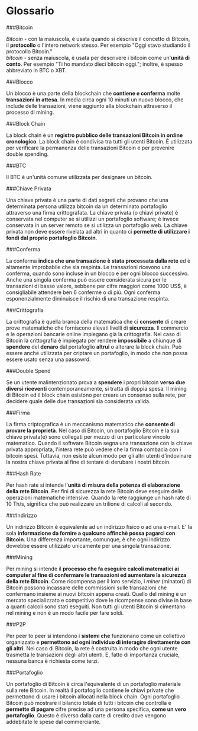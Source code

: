 # Glossario

###Bitcoin

_Bitcoin_ - con la maiuscola, è usata quando si descrive il concetto di Bitcoin, il __protocollo__ o l'intero network stesso. Per esempio "Oggi stavo studiando il protocollo Bitcoin."  
_bitcoin_ - senza maiuscola, è usata per descrivere i bitcoin come un'__unità di conto__. Per esempio "Ti ho mandato dieci bitcoin oggi."; inoltre, è spesso abbreviato in BTC o XBT.

###Blocco

Un blocco è una parte della blockchain che __contiene e conferma__ molte __transazioni in attesa__. In media circa ogni 10 minuti un nuovo blocco, che include delle transazioni, viene aggiunto alla blockchain attraverso il processo di mining.

###Block Chain

La block chain è un __registro pubblico delle transazioni Bitcoin in ordine cronologico__. La block chain è condivisa tra tutti gli utenti Bitcoin. È utilizzata per verificare la permanenza delle transazioni Bitcoin e per prevenire double spending.

###BTC

Il BTC è un'unità comune utilizzata per designare un bitcoin.

###Chiave Privata

Una chiave privata è una parte di dati segreti che provano che una determinata persona utilizza bitcoin da un determinato portafoglio attraverso una firma crittografata. La chiave privata (o chiavi private) è conservata nel computer se si utilizzi un portafoglio software; è invece conservata in un server remoto se si utilizza un portafoglio web. La chiave privata non deve essere rivelata ad altri in quanto ci __permette di utilizzare i fondi dal proprio portafoglio Bitcoin__.

###Conferma

La conferma __indica che una transazione è stata processata dalla rete__ ed è altamente improbabile che sia respinta. Le transazioni ricevono una conferma, quando sono incluse in un blocco e per ogni blocco successivo. Anche una singola conferma può essere considerata sicura per le transazioni di basso valore, sebbene per cifre maggiori come 1000 US$, è consigliabile attendere ben 6 conferme o di più. Ogni conferma esponenzialmente diminuisce il rischio di una transazione respinta.

###Crittografia

La crittografia è quella branca della matematica che ci __consente__ di creare prove matematiche che forniscono elevati livelli di __sicurezza__. Il commercio e le operazioni bancarie online impiegano già la crittografia. Nel caso di Bitcoin la crittografia è impiegata per rendere __impossibile__ a chiunque di __spendere__ del __denaro__ dal portafoglio __altrui__ o alterare la block chain. Può essere anche utilizzata per criptare un portafoglio, in modo che non possa essere usato senza una passowrd.

###Double Spend

Se un utente malintenzionato prova a __spendere__ i propri bitcoin __verso due diversi riceventi__ contemporaneamente, si tratta di doppia spesa. Il mining di Bitcoin ed il block chain esistono per creare un consenso sulla rete, per decidere quale delle due transazioni sia considerata valida.

###Firma

La firma criptografica è un meccanismo matematico che __consente di provare la proprietà__. Nel caso di Bitcoin, un portafoglio Bitcoin e la sua chiave privata(e) sono collegati per mezzo di un particolare vincolo matematico. Quando il software Bitcoin segna una transazione con la chiave privata appropriata, l'intera rete può vedere che la firma combacia con i bitcoin spesi. Tuttavia, non esiste alcun modo per gli altri utenti d'indovinare la nostra chiave privata al fine di tentare di derubare i nostri bitcoin.

###Hash Rate

Per hash rate si intende l'__unità di misura della potenza di elaborazione della rete Bitcoin__. Per fini di sicurezza la rete Bitcoin deve eseguire delle operazioni matematiche intensive. Quando la rete raggiunge un hash rate di 10 Th/s, significa che può realizzare un trilione di calcoli al secondo.

###Indirizzo

Un indirizzo Bitcoin è equivalente ad un indirizzo fisico o ad una e-mail. E' la sola __informazione da fornire a qualcuno affinchè possa pagarci con Bitcoin__. Una differenza importante, comunque, è che ogni indirizzo dovrebbe essere utilizzato unicamente per una singola transazione.

###Mining

Per mining si intende il __processo che fa eseguire calcoli matematici ai computer al fine di confermare le transazioni ed aumentare la sicurezza della rete Bitcoin__. Come ricompensa per il loro servizio, i _miner_ (minatori) di Bitcoin possono incassare delle commissioni sulle transazioni che confermano insieme ai nuovi bitcoin appena creati. Quello del mining è un mercato specializzato e competitivo dove le ricompense sono divise in base a quanti calcoli sono stati eseguiti. Non tutti gli utenti Bitcoin si cimentano nel mining e non è un modo facile per fare soldi.

###P2P

Per peer to peer si intendono i __sistemi che__ funzionano come un collettivo organizzato e __permettono ad ogni individuo di interagire direttamente con gli altri__. Nel caso di Bitcoin, la rete è costruita in modo che ogni utente trasmetta le transazioni degli altri utenti. E, fatto di importanza cruciale, nessuna banca è richiesta come terzi.

###Portafoglio

Un portafoglio di Bitcoin è circa l'equivalente di un portafoglio materiale sulla rete Bitcoin. In realtà il portafoglio contiene le chiavi private che permettono di usare i bitcoin allocati nella block chain. Ogni portafoglio Bitcoin può mostrare il bilancio totale di tutti i bitcoin che controlla e __permette di pagare__ cifre precise ad una persona specifica, __come un vero portafoglio__. Questo è diverso dalla carte di credito dove vengono addebitate le spese dal commerciante.
